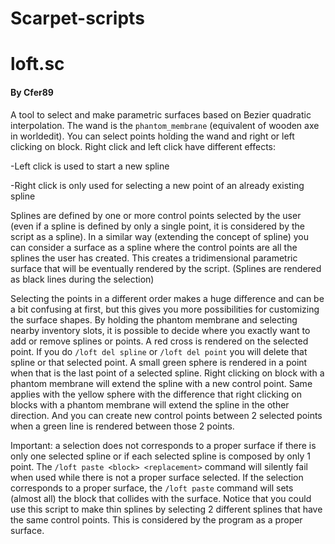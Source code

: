 # Scarpet-scripts

# loft.sc
#### By Cfer89

A tool to select and make parametric surfaces based on Bezier quadratic interpolation.
The wand is the `phantom_membrane` (equivalent of wooden axe in worldedit).
You can select points holding the wand and right or left clicking on block.
Right click and left click have different effects:

-Left click is used to start a new spline

-Right click is only used for selecting a new point of an already existing spline


Splines are defined by one or more control points selected by the user (even if a spline is defined by only a single point, it is considered by the script as a spline). In a similar way (extending the concept of spline) you can consider a surface as a spline where the control points are all the splines the user has created. This creates a tridimensional parametric surface that will be eventually rendered by the script. (Splines are rendered as black lines during the selection)

Selecting the points in a different order makes a huge difference and can be a bit confusing at first, but this gives you more possibilities for customizing the surface shapes. By holding the phantom membrane and selecting nearby inventory slots, it is possible to decide where you exactly want to add or remove splines or points. A red cross is rendered on the selected point. If you do `/loft del spline` or `/loft del point` you will delete that spline or that selected point. 
A small green sphere is rendered in a point when that is the last point of a selected spline. Right clicking on block with a phantom membrane will extend the spline with a new control point. Same applies with the yellow sphere with the difference that right clicking on blocks with a phantom membrane will extend the spline in the other direction. And you can create new control points between 2 selected points when a green line is rendered between those 2 points.

Important: a selection does not corresponds to a proper surface if there is only one selected spline or if each selected spline is composed by only 1 point. The `/loft paste <block> <replacement>` command will silently fail when used while there is not a proper surface selected. If the selection corresponds to a proper surface, the `/loft paste` command will sets (almost all) the block that collides with the surface.
Notice that you could use this script to make thin splines by selecting 2 different splines that have the same control points. This is considered by the program as a proper surface. 
